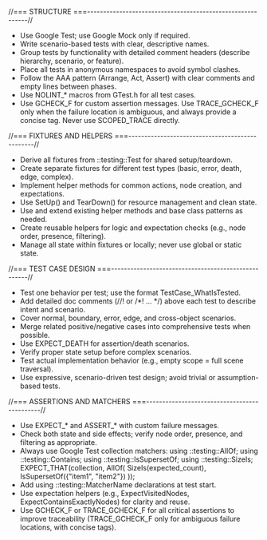 //=== STRUCTURE ===-----------------------------------------------------------//
- Use Google Test; use Google Mock only if required.
- Write scenario-based tests with clear, descriptive names.
- Group tests by functionality with detailed comment headers (describe
  hierarchy, scenario, or feature).
- Place all tests in anonymous namespaces to avoid symbol clashes.
- Follow the AAA pattern (Arrange, Act, Assert) with clear comments and empty
  lines between phases.
- Use NOLINT_* macros from GTest.h for all test cases.
- Use GCHECK_F for custom assertion messages. Use TRACE_GCHECK_F only when the
  failure location is ambiguous, and always provide a concise tag. Never use
  SCOPED_TRACE directly.

//=== FIXTURES AND HELPERS ===------------------------------------------------//
- Derive all fixtures from ::testing::Test for shared setup/teardown.
- Create separate fixtures for different test types (basic, error, death, edge,
  complex).
- Implement helper methods for common actions, node creation, and expectations.
- Use SetUp() and TearDown() for resource management and clean state.
- Use and extend existing helper methods and base class patterns as needed.
- Create reusable helpers for logic and expectation checks (e.g., node order,
  presence, filtering).
- Manage all state within fixtures or locally; never use global or static state.

//=== TEST CASE DESIGN ===----------------------------------------------------//
- Test one behavior per test; use the format TestCase_WhatIsTested.
- Add detailed doc comments (//! or /*! ... */) above each test to describe
  intent and scenario.
- Cover normal, boundary, error, edge, and cross-object scenarios.
- Merge related positive/negative cases into comprehensive tests when possible.
- Use EXPECT_DEATH for assertion/death scenarios.
- Verify proper state setup before complex scenarios.
- Test actual implementation behavior (e.g., empty scope = full scene
  traversal).
- Use expressive, scenario-driven test design; avoid trivial or assumption-based
  tests.

//=== ASSERTIONS AND MATCHERS ===---------------------------------------------//
- Use EXPECT_* and ASSERT_* with custom failure messages.
- Check both state and side effects; verify node order, presence, and filtering
  as appropriate.
- Always use Google Test collection matchers: using ::testing::AllOf; using
  ::testing::Contains; using ::testing::IsSupersetOf; using ::testing::SizeIs;
  EXPECT_THAT(collection, AllOf( SizeIs(expected_count), IsSupersetOf({"item1",
  "item2"}) ));
- Add using ::testing::MatcherName declarations at test start.
- Use expectation helpers (e.g., ExpectVisitedNodes, ExpectContainsExactlyNodes)
  for clarity and reuse.
- Use GCHECK_F or TRACE_GCHECK_F for all critical assertions to improve
  traceability (TRACE_GCHECK_F only for ambiguous failure locations, with
  concise tags).
